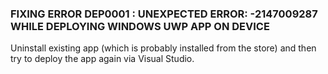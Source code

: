 ﻿
### FIXING ERROR DEP0001 : UNEXPECTED ERROR: -2147009287 WHILE DEPLOYING WINDOWS UWP APP ON DEVICE

Uninstall existing app (which is probably installed from the store) and then try to deploy the app again via Visual Studio.